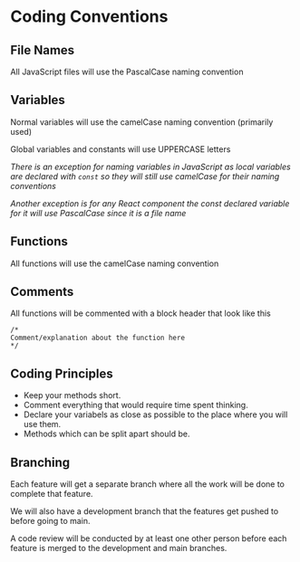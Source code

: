 # Coding Conventions

## File Names
All JavaScript files will use the PascalCase naming convention

## Variables
Normal variables will use the camelCase naming convention (primarily used)

Global variables and constants will use UPPERCASE letters

*There is an exception for naming variables in JavaScript as local variables are declared with ```const``` so they will still use camelCase for their naming conventions*

*Another exception is for any React component the const declared variable for it will use PascalCase since it is a file name*

## Functions
All functions will use the camelCase naming convention

## Comments
All functions will be commented with a block header that look like this

```
/*
Comment/explanation about the function here
*/
```

## Coding Principles
* Keep your methods short.
* Comment everything that would require time spent thinking.
* Declare your variabels as close as possible to the place where you will use them.
* Methods which can be split apart should be.

## Branching
Each feature will get a separate branch where all the work will be done to complete that feature.

We will also have a development branch that the features get pushed to before going to main.

A code review will be conducted by at least one other person before each feature is merged to the development and main branches.
